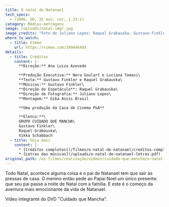 ```yaml
---
title: O natal de Natanael
tech_specs:
  - (2006, SD, 32 min, cor, 1.33:1)
category: Médias-metragens
image: /uploads/natal-imgr.jpg
image_credits: "Foto de Juliano Lopes: Raquel Grabauska, Gustavo Finkler e Vika Schabbach"
where_to_watch:
  - title: Vimeo
    url: https://vimeo.com/399446493
details:
  - title: Créditos
    content: |-
      **Direção:** Ana Luiza Azevedo

      **Produção Executiva:** Nora Goulart e Luciana Tomasi\
      **Texto:** Gustavo Finkler e Raquel Grabauska\
      **Músicas:** Gustavo Finkler\
      **Direção do Espetáculo**: Raquel Grabauska\
      **Direção de Fotografia:** Juliano Lopes\
      **Montagem:** Giba Assis Brasil

      **Uma produção da Casa de Cinema PoA**

      **Elenco:**\
      GRUPO CUIDADO QUE MANCHA\
      Gustavo Finkler\
      Raquel Grabauska\
      Vikka Schabbach
  - title: Veja mais
    content: |-
      * [Créditos completos](/filmes/o-natal-de-natanael/creditos-completos)
      * [Letras das músicas](/uploads/o-natal-de-natanael-letras.pdf)
original_path: /os-filmes/realização/vídeos/cuidado-que-mancha/o-natal-de-natanael.html
---
```

Todo Natal, acontece alguma coisa e o pai de Natanael tem que sair às pressas de casa. O menino então pede ao Papai Noel um único presente: que seu pai passe a noite de Natal com a família. E este é o começo da aventura mais emocionante da vida de Natanael.

Vídeo integrante do DVD "Cuidado que Mancha".